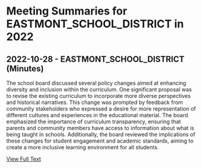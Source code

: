 # Meeting Summaries for EASTMONT_SCHOOL_DISTRICT in 2022

## 2022-10-28 - EASTMONT_SCHOOL_DISTRICT (Minutes)

The school board discussed several policy changes aimed at enhancing diversity and inclusion within the curriculum. One significant proposal was to revise the existing curriculum to incorporate more diverse perspectives and historical narratives. This change was prompted by feedback from community stakeholders who expressed a desire for more representation of different cultures and experiences in the educational material. The board emphasized the importance of curriculum transparency, ensuring that parents and community members have access to information about what is being taught in schools. Additionally, the board reviewed the implications of these changes for student engagement and academic standards, aiming to create a more inclusive learning environment for all students.

[View Full Text](https://raw.githubusercontent.com/VoronoiPerspectives/WashingtonStateSchoolBoardExplorer/refs/heads/main/data/countries/usa/states/wa/counties/douglas/school_boards/eastmont_school_district/2022/processed/2022-10-28-official-minutes.txt)

